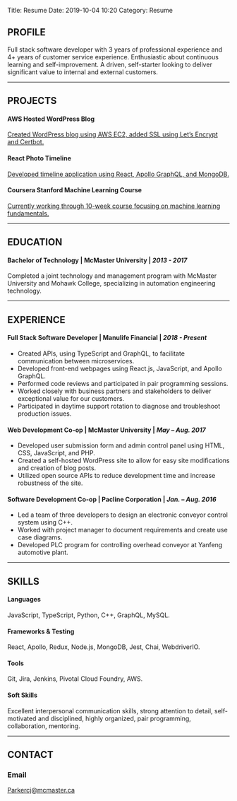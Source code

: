 Title: Resume
Date: 2019-10-04 10:20
Category: Resume

## PROFILE

Full stack software developer with 3 years of professional experience and 4+ years of customer service experience. Enthusiastic about continuous learning and self-improvement. A driven, self-starter looking to deliver significant value to internal and external customers.

---

## PROJECTS

#### AWS Hosted WordPress Blog

[Created WordPress blog using AWS EC2, added SSL using Let’s Encrypt and Certbot.](https://julieparker.net "Wordpress Blog")

#### React Photo Timeline

[Developed timeline application using React, Apollo GraphQL, and MongoDB.](https://github.com/12Parker/timeline.js "React Timeline")

#### Coursera Stanford Machine Learning Course

[Currently working through 10-week course focusing on machine learning fundamentals.](https://www.coursera.org/learn/machine-learning/ "React Timeline")

---

## EDUCATION

#### Bachelor of Technology | McMaster University | _2013 - 2017_

Completed a joint technology and management program with McMaster University and Mohawk College, specializing in automation engineering technology.

---

## EXPERIENCE

#### Full Stack Software Developer | Manulife Financial | _2018 - Present_

- Created APIs, using TypeScript and GraphQL, to facilitate communication between microservices.
- Developed front-end webpages using React.js, JavaScript, and Apollo GraphQL.
- Performed code reviews and participated in pair programming sessions.
- Worked closely with business partners and stakeholders to deliver exceptional value for our customers.
- Participated in daytime support rotation to diagnose and troubleshoot production issues.

#### Web Development Co-op | McMaster University | _May – Aug. 2017_

- Developed user submission form and admin control panel using HTML, CSS, JavaScript, and PHP.
- Created a self-hosted WordPress site to allow for easy site modifications and creation of blog posts.
- Utilized open source APIs to reduce development time and increase robustness of the site.

#### Software Development Co-op | Pacline Corporation | _Jan. – Aug. 2016_

- Led a team of three developers to design an electronic conveyor control system using C++.
- Worked with project manager to document requirements and create use case diagrams.
- Developed PLC program for controlling overhead conveyor at Yanfeng automotive plant.

---

## SKILLS

#### Languages

JavaScript, TypeScript, Python, C++, GraphQL, MySQL.

#### Frameworks & Testing

React, Apollo, Redux, Node.js, MongoDB, Jest, Chai, WebdriverIO.

#### Tools

Git, Jira, Jenkins, Pivotal Cloud Foundry, AWS.

#### Soft Skills

Excellent interpersonal communication skills, strong attention to detail, self-motivated and disciplined, highly organized, pair programming, collaboration, mentoring.

---

## CONTACT

### Email

[Parkercj@mcmaster.ca](mailto:Parkercj@mcmaster.ca)
